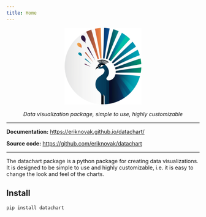```yaml
---
title: Home
---
```


<p align="center">
  <img src="assets/imgs/logo.png" alt="logo" height="200" style="height: 200px;">
</p>

<p align="center">
<i>Data visualization package, simple to use, highly customizable</i>
</p>


---

**Documentation:** https://eriknovak.github.io/datachart/

**Source code:** https://github.com/eriknovak/datachart

---

The datachart package is a python package for creating data visualizations. It is designed to be simple to use and highly customizable, i.e. it is easy to change the look and feel of the charts.

## Install

```bash
pip install datachart
```